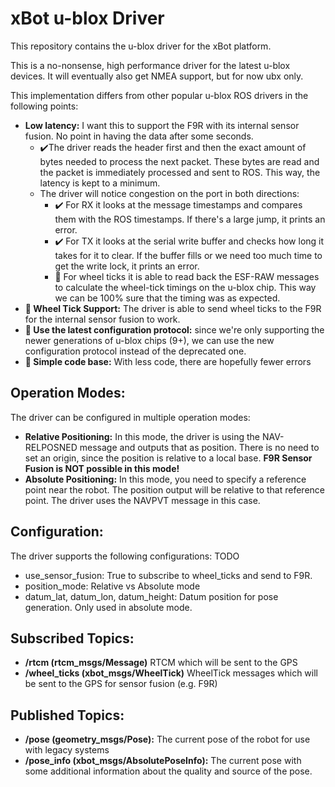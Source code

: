 # xBot u-blox Driver
This repository contains the u-blox driver for the xBot platform.

This is a no-nonsense, high performance driver for the latest u-blox devices. It will eventually also get NMEA support, but for now ubx only.

This implementation differs from other popular u-blox ROS drivers in the following points:
- **Low latency:** I want this to support the F9R with its internal sensor fusion. No point in having the data after some seconds. 
  - :heavy_check_mark:The driver reads the header first and then the exact amount of bytes needed to process the next packet. These bytes are read and the packet is immediately processed and sent to ROS. This way, the latency is kept to a minimum.
  - The driver will notice congestion on the port in both directions:
    - :heavy_check_mark: For RX it looks at the message timestamps and compares them with the ROS timestamps. If there's a large jump, it prints an error.
    - :heavy_check_mark: For TX it looks at the serial write buffer and checks how long it takes for it to clear. If the buffer fills or we need too much time to get the write lock, it prints an error.
    - :wrench: For wheel ticks it is able to read back the ESF-RAW messages to calculate the wheel-tick timings on the u-blox chip. This way we can be 100% sure that the timing was as expected.
- **:wrench: Wheel Tick Support:** The driver is able to send wheel ticks to the F9R for the internal sensor fusion to work.
- **:wrench: Use the latest configuration protocol:** since we're only supporting the newer generations of u-blox chips (9+), we can use the new configuration protocol instead of the deprecated one.
- **:wrench: Simple code base:** With less code, there are hopefully fewer errors


## Operation Modes:
The driver can be configured in multiple operation modes:
- **Relative Positioning:** In this mode, the driver is using the NAV-RELPOSNED message and outputs that as position. There is no need to set an origin, since the position is relative to a local base. **F9R Sensor Fusion is NOT possible in this mode!**
- **Absolute Positioning:** In this mode, you need to specify a reference point near the robot. The position output will be relative to that reference point. The driver uses the NAVPVT message in this case.

## Configuration:
The driver supports the following configurations:
TODO
- use_sensor_fusion: True to subscribe to wheel_ticks and send to F9R.
- position_mode: Relative vs Absolute mode
- datum_lat, datum_lon, datum_height: Datum position for pose generation. Only used in absolute mode.

## Subscribed Topics:
- **/rtcm (rtcm_msgs/Message)** RTCM which will be sent to the GPS
- **/wheel_ticks (xbot_msgs/WheelTick)** WheelTick messages which will be sent to the GPS for sensor fusion (e.g. F9R)

## Published Topics:
- **/pose (geometry_msgs/Pose):** The current pose of the robot for use with legacy systems
- **/pose_info (xbot_msgs/AbsolutePoseInfo):** The current pose with some additional information about the quality and source of the pose.

